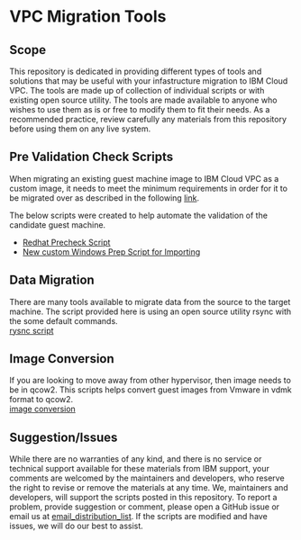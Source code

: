 # VPC Migration Tools
## Scope

This repository is dedicated in providing different types of tools and solutions that may be
useful with your infastructure migration to IBM Cloud VPC.  The tools are made up of collection
of individual scripts or with existing open source utility.  The tools are made available to
anyone who wishes to use them as is or free to modify them to fit their needs. As a recommended
practice, review carefully any materials from this repository before using them on any live
system.

## Pre Validation Check Scripts ##
When migrating an existing guest machine image to IBM Cloud VPC as a custom image, it needs to
meet the minimum requirements in order for it to be migrated over as described in the following [link](https://cloud.ibm.com/docs/vpc?topic=vpc-managing-images).

The below scripts were created to help automate the validation of the candidate guest machine.
- [Redhat Precheck Script](Linux-Precheck-Srcripts/)
- [New custom Windows Prep Script for Importing](Create-Windows-Import/)

## Data Migration ##
There are many tools available to migrate data from the source to the target machine. The
script provided here is using an open source utility rsync with the some default commands.</br>
[rysnc script](data-migration/)

## Image Conversion ##
If you are looking to move away from other hypervisor, then image needs to be in qcow2. This
scripts helps convert guest images from Vmware in vdmk format to qcow2. </br>
[image conversion](image-conversion)

## Suggestion/Issues ##
While there are no warranties of any kind, and there is no service or technical support
available for these materials from IBM support, your comments are welcomed by the maintainers
and developers, who reserve the right to revise or remove the materials at any time. We,
maintainers and developers, will support the scripts posted in this repository. To report a
problem, provide suggestion or comment, please open a GitHub issue or email us at
[email_distribution_list](mailto:blah@ibm.com?subject=[GitHub]%20VPC%20Migration%20Scripts). If the
scripts are modified and have issues, we will do our best to assist.

<!-- A more detailed Usage or detailed explaination of the repository here -->
